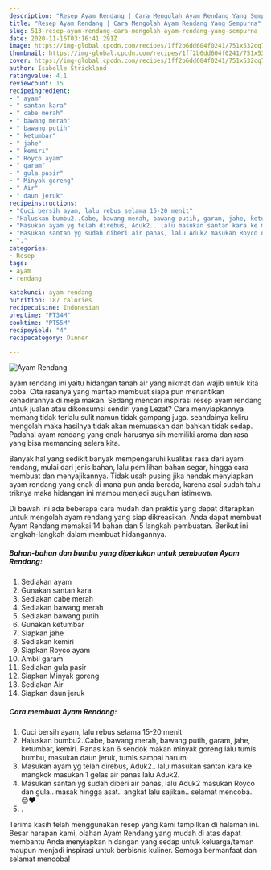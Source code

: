 ```yaml
---
description: "Resep Ayam Rendang | Cara Mengolah Ayam Rendang Yang Sempurna"
title: "Resep Ayam Rendang | Cara Mengolah Ayam Rendang Yang Sempurna"
slug: 513-resep-ayam-rendang-cara-mengolah-ayam-rendang-yang-sempurna
date: 2020-11-16T03:16:41.291Z
image: https://img-global.cpcdn.com/recipes/1ff2b6dd604f0241/751x532cq70/ayam-rendang-foto-resep-utama.jpg
thumbnail: https://img-global.cpcdn.com/recipes/1ff2b6dd604f0241/751x532cq70/ayam-rendang-foto-resep-utama.jpg
cover: https://img-global.cpcdn.com/recipes/1ff2b6dd604f0241/751x532cq70/ayam-rendang-foto-resep-utama.jpg
author: Isabelle Strickland
ratingvalue: 4.1
reviewcount: 15
recipeingredient:
- " ayam"
- " santan kara"
- " cabe merah"
- " bawang merah"
- " bawang putih"
- " ketumbar"
- " jahe"
- " kemiri"
- " Royco ayam"
- " garam"
- " gula pasir"
- " Minyak goreng"
- " Air"
- " daun jeruk"
recipeinstructions:
- "Cuci bersih ayam, lalu rebus selama 15-20 menit"
- "Haluskan bumbu2..Cabe, bawang merah, bawang putih, garam, jahe, ketumbar, kemiri. Panas kan 6 sendok makan minyak goreng lalu tumis bumbu, masukan daun jeruk, tumis sampai harum"
- "Masukan ayam yg telah direbus, Aduk2.. lalu masukan santan kara ke mangkok masukan 1 gelas air panas lalu Aduk2."
- "Masukan santan yg sudah diberi air panas, lalu Aduk2 masukan Royco dan gula.. masak hingga asat.. angkat lalu sajikan.. selamat mencoba.. 😊❤️"
- "."
categories:
- Resep
tags:
- ayam
- rendang

katakunci: ayam rendang 
nutrition: 187 calories
recipecuisine: Indonesian
preptime: "PT34M"
cooktime: "PT55M"
recipeyield: "4"
recipecategory: Dinner

---
```



![Ayam Rendang](https://img-global.cpcdn.com/recipes/1ff2b6dd604f0241/751x532cq70/ayam-rendang-foto-resep-utama.jpg)


ayam rendang ini yaitu hidangan tanah air yang nikmat dan wajib untuk kita coba. Cita rasanya yang mantap membuat siapa pun menantikan kehadirannya di meja makan.
Sedang mencari inspirasi resep ayam rendang untuk jualan atau dikonsumsi sendiri yang Lezat? Cara menyiapkannya memang tidak terlalu sulit namun tidak gampang juga. seandainya keliru mengolah maka hasilnya tidak akan memuaskan dan bahkan tidak sedap. Padahal ayam rendang yang enak harusnya sih memiliki aroma dan rasa yang bisa memancing selera kita.

Banyak hal yang sedikit banyak mempengaruhi kualitas rasa dari ayam rendang, mulai dari jenis bahan, lalu pemilihan bahan segar, hingga cara membuat dan menyajikannya. Tidak usah pusing jika hendak menyiapkan ayam rendang yang enak di mana pun anda berada, karena asal sudah tahu triknya maka hidangan ini mampu menjadi suguhan istimewa.




Di bawah ini ada beberapa cara mudah dan praktis yang dapat diterapkan untuk mengolah ayam rendang yang siap dikreasikan. Anda dapat membuat Ayam Rendang memakai 14 bahan dan 5 langkah pembuatan. Berikut ini langkah-langkah dalam membuat hidangannya.

<!--inarticleads1-->

##### Bahan-bahan dan bumbu yang diperlukan untuk pembuatan Ayam Rendang:

1. Sediakan  ayam
1. Gunakan  santan kara
1. Sediakan  cabe merah
1. Sediakan  bawang merah
1. Sediakan  bawang putih
1. Gunakan  ketumbar
1. Siapkan  jahe
1. Sediakan  kemiri
1. Siapkan  Royco ayam
1. Ambil  garam
1. Sediakan  gula pasir
1. Siapkan  Minyak goreng
1. Sediakan  Air
1. Siapkan  daun jeruk




<!--inarticleads2-->

##### Cara membuat Ayam Rendang:

1. Cuci bersih ayam, lalu rebus selama 15-20 menit
1. Haluskan bumbu2..Cabe, bawang merah, bawang putih, garam, jahe, ketumbar, kemiri. Panas kan 6 sendok makan minyak goreng lalu tumis bumbu, masukan daun jeruk, tumis sampai harum
1. Masukan ayam yg telah direbus, Aduk2.. lalu masukan santan kara ke mangkok masukan 1 gelas air panas lalu Aduk2.
1. Masukan santan yg sudah diberi air panas, lalu Aduk2 masukan Royco dan gula.. masak hingga asat.. angkat lalu sajikan.. selamat mencoba.. 😊❤️
1. .




Terima kasih telah menggunakan resep yang kami tampilkan di halaman ini. Besar harapan kami, olahan Ayam Rendang yang mudah di atas dapat membantu Anda menyiapkan hidangan yang sedap untuk keluarga/teman maupun menjadi inspirasi untuk berbisnis kuliner. Semoga bermanfaat dan selamat mencoba!

